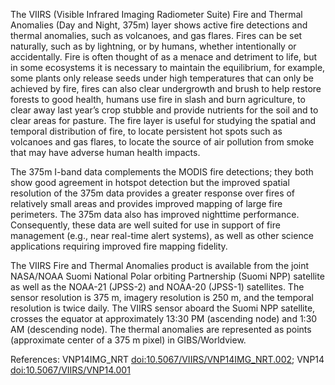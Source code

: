 The VIIRS (Visible Infrared Imaging Radiometer Suite) Fire and Thermal Anomalies (Day and Night, 375m) layer shows active fire detections and thermal anomalies, such as volcanoes, and gas flares. Fires can be set naturally, such as by lightning, or by humans, whether intentionally or accidentally. Fire is often thought of as a menace and detriment to life, but in some ecosystems it is necessary to maintain the equilibrium, for example, some plants only release seeds under high temperatures that can only be achieved by fire, fires can also clear undergrowth and brush to help restore forests to good health, humans use fire in slash and burn agriculture, to clear away last year’s crop stubble and provide nutrients for the soil and to clear areas for pasture. The fire layer is useful for studying the spatial and temporal distribution of fire, to locate persistent hot spots such as volcanoes and gas flares, to locate the source of air pollution from smoke that may have adverse human health impacts.

The 375m I-band data complements the MODIS fire detections; they both show good agreement in hotspot detection but the improved spatial resolution of the 375m data provides a greater response over fires of relatively small areas and provides improved mapping of large fire perimeters. The 375m data also has improved nighttime performance. Consequently, these data are well suited for use in support of fire management (e.g., near real-time alert systems), as well as other science applications requiring improved fire mapping fidelity.

The VIIRS Fire and Thermal Anomalies product is available from the joint NASA/NOAA Suomi National Polar orbiting Partnership (Suomi NPP) satellite as well as the NOAA-21 (JPSS-2) and NOAA-20 (JPSS-1) satellites. The sensor resolution is 375 m, imagery resolution is 250 m, and the temporal resolution is twice daily. The VIIRS sensor aboard the Suomi NPP satellite, crosses the equator at approximately 13:30 PM (ascending node) and 1:30 AM (descending node). The thermal anomalies are represented as points (approximate center of a 375 m pixel) in GIBS/Worldview.

References: VNP14IMG_NRT [doi:10.5067/VIIRS/VNP14IMG_NRT.002](https://doi.org/10.5067/VIIRS/VNP14IMG_NRT.002); VNP14 [doi:10.5067/VIIRS/VNP14.001](https://doi.org/10.5067/VIIRS/VNP14.001)